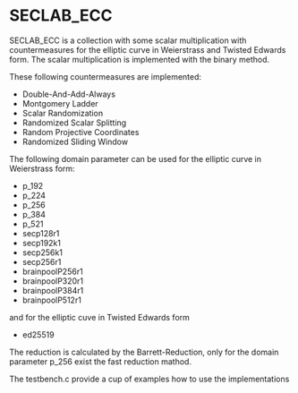 # SECLAB_ECC

SECLAB_ECC is a collection with some scalar multiplication with countermeasures for the elliptic curve in Weierstrass and Twisted Edwards form. The scalar multiplication is implemented with the binary method. 

These following countermeasures are implemented:

* Double-And-Add-Always 
* Montgomery Ladder
* Scalar Randomization
* Randomized Scalar Splitting
* Random Projective Coordinates
* Randomized Sliding Window

The following domain parameter can be used for the elliptic curve in Weierstrass form:

* p_192
* p_224
* p_256
* p_384
* p_521
* secp128r1
* secp192k1
* secp256k1
* secp256r1
* brainpoolP256r1
* brainpoolP320r1
* brainpoolP384r1
* brainpoolP512r1

and for the elliptic cuve in Twisted Edwards form 

* ed25519

The reduction is calculated by the Barrett-Reduction, only for the domain parameter p_256 exist the fast reduction mathod.

The testbench.c provide a cup of examples how to use the implementations
